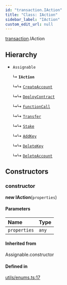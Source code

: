 ```yaml
---
id: "transaction.IAction"
title: "Class: IAction"
sidebar_label: "IAction"
custom_edit_url: null
---
```


[transaction](../modules/transaction.md).IAction

## Hierarchy

- `Assignable`

  ↳ **`IAction`**

  ↳↳ [`CreateAccount`](transaction.CreateAccount.md)

  ↳↳ [`DeployContract`](transaction.DeployContract.md)

  ↳↳ [`FunctionCall`](transaction.FunctionCall.md)

  ↳↳ [`Transfer`](transaction.Transfer.md)

  ↳↳ [`Stake`](transaction.Stake.md)

  ↳↳ [`AddKey`](transaction.AddKey.md)

  ↳↳ [`DeleteKey`](transaction.DeleteKey.md)

  ↳↳ [`DeleteAccount`](transaction.DeleteAccount.md)

## Constructors

### constructor

**new IAction**(`properties`)

#### Parameters

| Name | Type |
| :------ | :------ |
| `properties` | `any` |

#### Inherited from

Assignable.constructor

#### Defined in

[utils/enums.ts:17](https://github.com/maxhr/near--near-api-js/blob/a0c9a104/packages/near-api-js/src/utils/enums.ts#L17)
